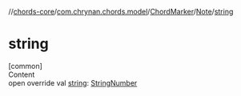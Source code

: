 //[chords-core](../../../../index.md)/[com.chrynan.chords.model](../../index.md)/[ChordMarker](../index.md)/[Note](index.md)/[string](string.md)



# string  
[common]  
Content  
open override val [string](string.md): [StringNumber](../../-string-number/index.md)  



